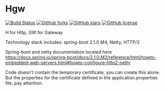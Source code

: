 # Hgw     
[![Build Status](https://travis-ci.org/doribd/hgw.svg?branch=master)](https://travis-ci.org/doribd/hgw)
[![GitHub forks](https://img.shields.io/github/forks/doribd/hgw.svg?style=plastic)](https://github.com/doribd/hgw/network)
[![GitHub stars](https://img.shields.io/github/stars/doribd/hgw.svg?style=plastic)](https://github.com/doribd/hgw/stargazers)
[![GitHub license](https://img.shields.io/github/license/doribd/hgw.svg?style=plastic)](https://github.com/doribd/hgw/blob/master/LICENSE)

H for Http, GW for Gateway

Technology stack includes: spring-boot 2.1.0 M4, Netty, HTTP/2

Spring-boot and netty documentation located here https://docs.spring.io/spring-boot/docs/2.1.0.M2/reference/html/howto-embedded-web-servers.html#howto-configure-http2-netty

Code doesn't contain the temporary certificate, you can create this alone. But the properties for the certificate defined in the application.properties file, pay attention.

